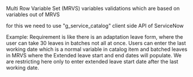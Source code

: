 Multi Row Variable Set (MRVS) variables validations which are based on variables out of MRVS

for this we need to use "g_service_catalog" client side API of ServiceNow

Example:
Requirement is like there is an adaptation leave form, where the user can take 30 leaves in batches not all at once. 
Users can enter the last working date which is a normal variable in catalog item and batched leaves in MRVS where the Extended leave start and end dates will populate.
We are restricting here only to enter extended leave start date after the last working date. 


